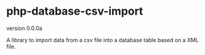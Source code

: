 php-database-csv-import
=======================

version 0.0.0a

A library to import data from a csv file into a database table based on a XML file.
